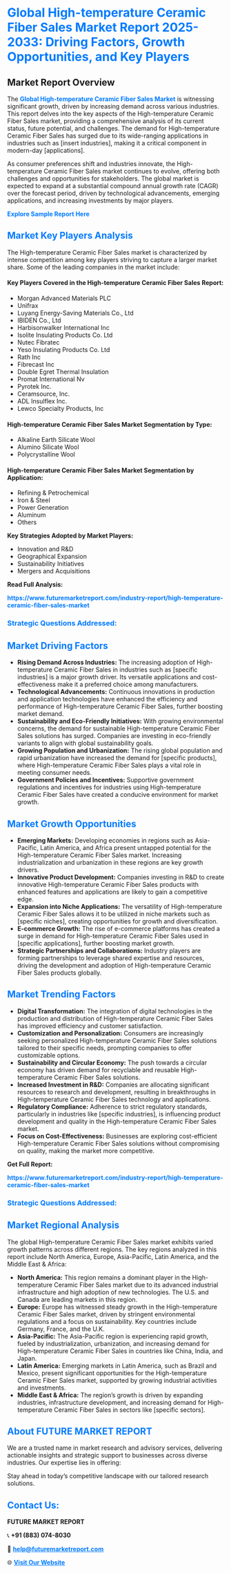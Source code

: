 <h1 style="color: #007BFF;">Global High-temperature Ceramic Fiber Sales Market Report 2025-2033: Driving Factors, Growth Opportunities, and Key Players</h1>

<section id="overview">
<h2>Market Report Overview</h2>
<p>The <a href="https://www.futuremarketreport.com/industry-report/high-temperature-ceramic-fiber-sales-market" style="color: #007BFF; text-decoration: none;"><strong>Global High-temperature Ceramic Fiber Sales Market</strong></a> is witnessing significant growth, driven by increasing demand across various industries. This report delves into the key aspects of the High-temperature Ceramic Fiber Sales market, providing a comprehensive analysis of its current status, future potential, and challenges. The demand for High-temperature Ceramic Fiber Sales has surged due to its wide-ranging applications in industries such as [insert industries], making it a critical component in modern-day [applications].</p>
<p>As consumer preferences shift and industries innovate, the High-temperature Ceramic Fiber Sales market continues to evolve, offering both challenges and opportunities for stakeholders. The global market is expected to expand at a substantial compound annual growth rate (CAGR) over the forecast period, driven by technological advancements, emerging applications, and increasing investments by major players.</p>
</section>

<section id="overview">
<p><a href="https://www.futuremarketreport.com/request-sample/reportId=104141" style="color: #007BFF; text-decoration: none;"><strong>Explore Sample Report Here</strong></a></p>
</section>

<section id="key-players">
<h2 style="color: #007BFF;">Market Key Players Analysis</h2>
<p>The High-temperature Ceramic Fiber Sales market is characterized by intense competition among key players striving to capture a larger market share. Some of the leading companies in the market include:</p>
<h4>Key Players Covered in the High-temperature Ceramic Fiber Sales Report:</h4>
<ul><li>Morgan Advanced Materials PLC</li><li>Unifrax</li><li>Luyang Energy-Saving Materials Co., Ltd</li><li>IBIDEN Co., Ltd</li><li>Harbisonwalker International Inc</li><li>Isolite Insulating Products Co. Ltd</li><li>Nutec Fibratec</li><li>Yeso Insulating Products Co. Ltd</li><li>Rath Inc</li><li>Fibrecast Inc</li><li>Double Egret Thermal Insulation</li><li>Promat International Nv</li><li>Pyrotek Inc.</li><li>Ceramsource, Inc.</li><li>ADL Insulflex Inc.</li><li>Lewco Specialty Products, Inc</li></ul>
<h4>High-temperature Ceramic Fiber Sales Market Segmentation by Type:</h4>
<ul><li>Alkaline Earth Silicate Wool</li><li>Alumino Silicate Wool</li><li>Polycrystalline Wool</li></ul>

<h4>High-temperature Ceramic Fiber Sales Market Segmentation by Application:</h4>
<ul><li>Refining &amp; Petrochemical</li><li>Iron &amp; Steel</li><li>Power Generation</li><li>Aluminum</li><li>Others</li></ul>
<p><strong>Key Strategies Adopted by Market Players:</strong></p>
<ul>
<li>Innovation and R&D</li>
<li>Geographical Expansion</li>
<li>Sustainability Initiatives</li>
<li>Mergers and Acquisitions</li>
</ul>
</section>

<section>
<p><strong>Read Full Analysis: </strong></p><a href="https://www.futuremarketreport.com/industry-report/high-temperature-ceramic-fiber-sales-market" style="color: #007BFF; text-decoration: none;"><strong>https://www.futuremarketreport.com/industry-report/high-temperature-ceramic-fiber-sales-market</strong></a>
<h3 style="color: #007BFF;">Strategic Questions Addressed:</h3>
</section>

<section id="driving-factors">
<h2 style="color: #007BFF;">Market Driving Factors</h2>
<ul>
<li><strong>Rising Demand Across Industries:</strong> The increasing adoption of High-temperature Ceramic Fiber Sales in industries such as [specific industries] is a major growth driver. Its versatile applications and cost-effectiveness make it a preferred choice among manufacturers.</li>
<li><strong>Technological Advancements:</strong> Continuous innovations in production and application technologies have enhanced the efficiency and performance of High-temperature Ceramic Fiber Sales, further boosting market demand.</li>
<li><strong>Sustainability and Eco-Friendly Initiatives:</strong> With growing environmental concerns, the demand for sustainable High-temperature Ceramic Fiber Sales solutions has surged. Companies are investing in eco-friendly variants to align with global sustainability goals.</li>
<li><strong>Growing Population and Urbanization:</strong> The rising global population and rapid urbanization have increased the demand for [specific products], where High-temperature Ceramic Fiber Sales plays a vital role in meeting consumer needs.</li>
<li><strong>Government Policies and Incentives:</strong> Supportive government regulations and incentives for industries using High-temperature Ceramic Fiber Sales have created a conducive environment for market growth.</li>
</ul>
</section>

<section id="growth-opportunities">
<h2 style="color: #007BFF;">Market Growth Opportunities</h2>
<ul>
<li><strong>Emerging Markets:</strong> Developing economies in regions such as Asia-Pacific, Latin America, and Africa present untapped potential for the High-temperature Ceramic Fiber Sales market. Increasing industrialization and urbanization in these regions are key growth drivers.</li>
<li><strong>Innovative Product Development:</strong> Companies investing in R&D to create innovative High-temperature Ceramic Fiber Sales products with enhanced features and applications are likely to gain a competitive edge.</li>
<li><strong>Expansion into Niche Applications:</strong> The versatility of High-temperature Ceramic Fiber Sales allows it to be utilized in niche markets such as [specific niches], creating opportunities for growth and diversification.</li>
<li><strong>E-commerce Growth:</strong> The rise of e-commerce platforms has created a surge in demand for High-temperature Ceramic Fiber Sales used in [specific applications], further boosting market growth.</li>
<li><strong>Strategic Partnerships and Collaborations:</strong> Industry players are forming partnerships to leverage shared expertise and resources, driving the development and adoption of High-temperature Ceramic Fiber Sales products globally.</li>
</ul>
</section>

<section id="trending-factors">
<h2 style="color: #007BFF;">Market Trending Factors</h2>
<ul>
<li><strong>Digital Transformation:</strong> The integration of digital technologies in the production and distribution of High-temperature Ceramic Fiber Sales has improved efficiency and customer satisfaction.</li>
<li><strong>Customization and Personalization:</strong> Consumers are increasingly seeking personalized High-temperature Ceramic Fiber Sales solutions tailored to their specific needs, prompting companies to offer customizable options.</li>
<li><strong>Sustainability and Circular Economy:</strong> The push towards a circular economy has driven demand for recyclable and reusable High-temperature Ceramic Fiber Sales solutions.</li>
<li><strong>Increased Investment in R&D:</strong> Companies are allocating significant resources to research and development, resulting in breakthroughs in High-temperature Ceramic Fiber Sales technology and applications.</li>
<li><strong>Regulatory Compliance:</strong> Adherence to strict regulatory standards, particularly in industries like [specific industries], is influencing product development and quality in the High-temperature Ceramic Fiber Sales market.</li>
<li><strong>Focus on Cost-Effectiveness:</strong> Businesses are exploring cost-efficient High-temperature Ceramic Fiber Sales solutions without compromising on quality, making the market more competitive.</li>
</ul>
</section>

<section>
<p><strong>Get Full Report: </strong></p><a href="https://www.futuremarketreport.com/industry-report/high-temperature-ceramic-fiber-sales-market" style="color: #007BFF; text-decoration: none;"><strong>https://www.futuremarketreport.com/industry-report/high-temperature-ceramic-fiber-sales-market</strong></a>
<h3 style="color: #007BFF;">Strategic Questions Addressed:</h3>
</section>


<section id="regional-analysis">
<h2 style="color: #007BFF;">Market Regional Analysis</h2>
<p>The global High-temperature Ceramic Fiber Sales market exhibits varied growth patterns across different regions. The key regions analyzed in this report include North America, Europe, Asia-Pacific, Latin America, and the Middle East & Africa:</p>
<ul>
<li><strong>North America:</strong> This region remains a dominant player in the High-temperature Ceramic Fiber Sales market due to its advanced industrial infrastructure and high adoption of new technologies. The U.S. and Canada are leading markets in this region.</li>
<li><strong>Europe:</strong> Europe has witnessed steady growth in the High-temperature Ceramic Fiber Sales market, driven by stringent environmental regulations and a focus on sustainability. Key countries include Germany, France, and the U.K.</li>
<li><strong>Asia-Pacific:</strong> The Asia-Pacific region is experiencing rapid growth, fueled by industrialization, urbanization, and increasing demand for High-temperature Ceramic Fiber Sales in countries like China, India, and Japan.</li>
<li><strong>Latin America:</strong> Emerging markets in Latin America, such as Brazil and Mexico, present significant opportunities for the High-temperature Ceramic Fiber Sales market, supported by growing industrial activities and investments.</li>
<li><strong>Middle East & Africa:</strong> The region’s growth is driven by expanding industries, infrastructure development, and increasing demand for High-temperature Ceramic Fiber Sales in sectors like [specific sectors].</li>
</ul>
</section>

<footer>
<h2 style="color: #007BFF;">About FUTURE MARKET REPORT</h2>
<p>We are a trusted name in market research and advisory services, delivering actionable insights and strategic support to businesses across diverse industries. Our expertise lies in offering:</p>

<p>Stay ahead in today’s competitive landscape with our tailored research solutions.</p>

<h2 style="color: #007BFF;">Contact Us:</h2>
<p><strong>FUTURE MARKET REPORT</strong></p>
<p>📞 <strong>+91 (883) 074-8030</strong></p>
<p>📧 <strong><a href="mailto:help@futuremarketreport.com" style="color: #007BFF;">help@futuremarketreport.com</a></strong></p>
<p>🌐 <strong><a href="https://www.futuremarketreport.com/" style="color: #007BFF;">Visit Our Website</a></strong></p>
</footer>